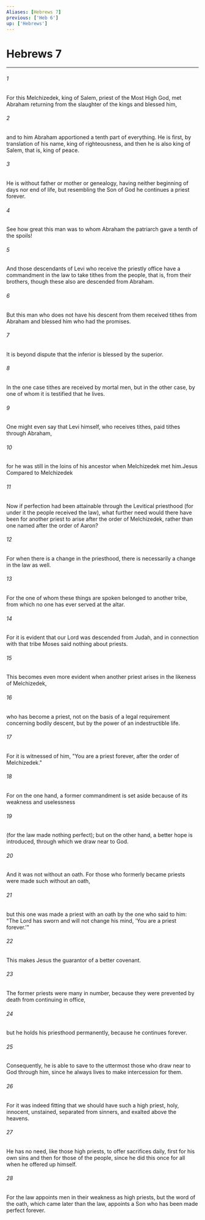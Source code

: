 ```yaml
---
Aliases: [Hebrews 7]
previous: ['Heb 6']
up: ['Hebrews']
---
```

# Hebrews 7

***

 

###### 1 
For this Melchizedek, king of Salem, priest of the Most High God, met Abraham returning from the slaughter of the kings and blessed him, 
 

###### 2 
and to him Abraham apportioned a tenth part of everything. He is first, by translation of his name, king of righteousness, and then he is also king of Salem, that is, king of peace. 
 

###### 3 
He is without father or mother or genealogy, having neither beginning of days nor end of life, but resembling the Son of God he continues a priest forever.
 
 

###### 4 
See how great this man was to whom Abraham the patriarch gave a tenth of the spoils! 
 

###### 5 
And those descendants of Levi who receive the priestly office have a commandment in the law to take tithes from the people, that is, from their brothers, though these also are descended from Abraham. 
 

###### 6 
But this man who does not have his descent from them received tithes from Abraham and blessed him who had the promises. 
 

###### 7 
It is beyond dispute that the inferior is blessed by the superior. 
 

###### 8 
In the one case tithes are received by mortal men, but in the other case, by one of whom it is testified that he lives. 
 

###### 9 
One might even say that Levi himself, who receives tithes, paid tithes through Abraham, 
 

###### 10 
for he was still in the loins of his ancestor when Melchizedek met him.Jesus Compared to Melchizedek
 
 

###### 11 
Now if perfection had been attainable through the Levitical priesthood (for under it the people received the law), what further need would there have been for another priest to arise after the order of Melchizedek, rather than one named after the order of Aaron? 
 

###### 12 
For when there is a change in the priesthood, there is necessarily a change in the law as well. 
 

###### 13 
For the one of whom these things are spoken belonged to another tribe, from which no one has ever served at the altar. 
 

###### 14 
For it is evident that our Lord was descended from Judah, and in connection with that tribe Moses said nothing about priests.
 
 

###### 15 
This becomes even more evident when another priest arises in the likeness of Melchizedek, 
 

###### 16 
who has become a priest, not on the basis of a legal requirement concerning bodily descent, but by the power of an indestructible life. 
 

###### 17 
For it is witnessed of him,
 "You are a priest forever, 
 after the order of Melchizedek."
 
 

###### 18 
For on the one hand, a former commandment is set aside because of its weakness and uselessness 
 

###### 19 
(for the law made nothing perfect); but on the other hand, a better hope is introduced, through which we draw near to God.
 
 

###### 20 
And it was not without an oath. For those who formerly became priests were made such without an oath, 
 

###### 21 
but this one was made a priest with an oath by the one who said to him:
 "The Lord has sworn 
 and will not change his mind, 
 'You are a priest forever.'"
 
 

###### 22 
This makes Jesus the guarantor of a better covenant.
 
 

###### 23 
The former priests were many in number, because they were prevented by death from continuing in office, 
 

###### 24 
but he holds his priesthood permanently, because he continues forever. 
 

###### 25 
Consequently, he is able to save to the uttermost those who draw near to God through him, since he always lives to make intercession for them.
 
 

###### 26 
For it was indeed fitting that we should have such a high priest, holy, innocent, unstained, separated from sinners, and exalted above the heavens. 
 

###### 27 
He has no need, like those high priests, to offer sacrifices daily, first for his own sins and then for those of the people, since he did this once for all when he offered up himself. 
 

###### 28 
For the law appoints men in their weakness as high priests, but the word of the oath, which came later than the law, appoints a Son who has been made perfect forever.
 
